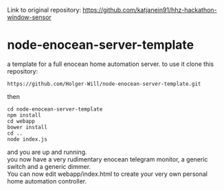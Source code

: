 Link to original repository: https://github.com/katjanein91/hhz-hackathon-window-sensor

# node-enocean-server-template
a template for a full enocean home automation server.
to use it clone this repository:

    https://github.com/Holger-Will/node-enocean-server-template.git

then

    cd node-enocean-server-template
    npm install
    cd webapp
    bower install
    cd ..
    node index.js
  
and you are up and running.    
you now have a very rudimentary enocean telegram monitor, a generic switch and a generic dimmer.    
You can now edit webapp/index.html to create your very own personal home automation controller.    
